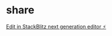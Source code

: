 # share

[Edit in StackBlitz next generation editor ⚡️](https://stackblitz.com/~/github.com/chologoriops/share)